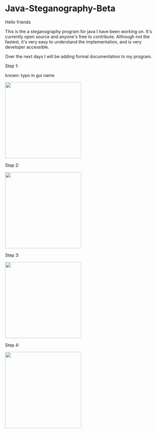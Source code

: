 # Java-Steganography-Beta

Hello friends

This is the a steganography program for java I have been working on. It's currently open source and anyone's free to contribute.
Although not the fastest, it's very easy to understand the implementation, and is very developer accessible.


Over the next days I will be adding formal documentation to my program.


Step 1:

known: typo in gui name

<img src="https://s22.postimg.cc/6qvwszsch/image.png" height="250">

Step 2:

<img src="https://s22.postimg.cc/i38iay135/image.png" height="250">


Step 3:

<img src="https://s22.postimg.cc/fyo59xcc1/image.png" height="250">

Step 4:

<img src="https://s22.postimg.cc/qa0i20bkx/image.png" height="250">
